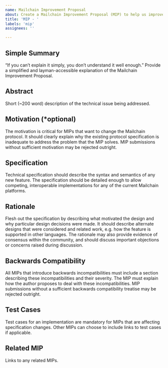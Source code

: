 ```yaml
---
name: Mailchain Improvement Proposal
about: Create a Mailchain Improvement Proposal (MIP) to help us improve
title: 'MIP - '
labels: 'mip'
assignees: ''

---
```


## Simple Summary

“If you can’t explain it simply, you don’t understand it well enough.” Provide a simplified and layman-accessible explanation of the Mailchain Improvement Proposal.

## Abstract

Short (~200 word) description of the technical issue being addressed.

## Motivation (*optional)

The motivation is critical for MIPs that want to change the Mailchain protocol. It should clearly explain why the existing protocol specification is inadequate to address the problem that the MIP solves. MIP submissions without sufficient motivation may be rejected outright.

## Specification

Technical specification should describe the syntax and semantics of any new feature. The specification should be detailed enough to allow competing, interoperable implementations for any of the current Mailchain platforms.

## Rationale

Flesh out the specification by describing what motivated the design and why particular design decisions were made. It should describe alternate designs that were considered and related work, e.g. how the feature is supported in other languages. The rationale may also provide evidence of consensus within the community, and should discuss important objections or concerns raised during discussion.

## Backwards Compatibility

All MIPs that introduce backwards incompatibilities must include a section describing these incompatibilities and their severity. The MIP must explain how the author proposes to deal with these incompatibilities. MIP submissions without a sufficient backwards compatibility treatise may be rejected outright.

## Test Cases

Test cases for an implementation are mandatory for MIPs that are affecting specification changes. Other MIPs can choose to include links to test cases if applicable.

## Related MIP

Links to any related MIPs.